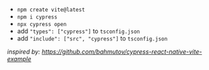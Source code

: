 - `npm create vite@latest`
- `npm i cypress`
- `npx cypress open`
- add `"types": ["cypress"]` to `tsconfig.json`
- add `"include": ["src", "cypress"]` to `tsconfig.json`

_inspired by: https://github.com/bahmutov/cypress-react-native-vite-example_